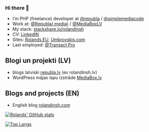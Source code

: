 ### Hi there 👋

- I’m PHP (freelance) developer at [@republa][republagithub] / [@simplemediacode][smcgithub] 
- Work at: [@Republa(.media)][githubrepubla] / [@MediaBoxLV][githubmediaboxlv]
- My stack: [stackshare.io/rolandinsh][stacksharerolandinsh]
- CV: [LinkedIN][linkedinumbrovskis]
- Sites: [Rolands.EU][rolandseu], [Umbrovskis.com][umbrovskiscom] 
- Last employed: [@Transact Pro][tprogithub]

## Blogi un projekti (LV)

- blogs latviski [republa.lv][republalv] (ex rolandinsh.lv)
- WordPress mājas lapu izstrāde [MediaBox.lv][mediaboxlv] 

## Blogs and projects (EN)

- English blog [rolandinsh.com][rolandinshcom] 


[![Rolands' GitHub stats](https://github-readme-stats.vercel.app/api?username=rolandinsh&count_private=true&show_icons=true&layout=compact&cache_seconds=1800)](https://github.com/rolandinsh/)

[![Top Langs](https://github-readme-stats.vercel.app/api/top-langs/?username=rolandinsh&langs_count=10&layout=compact&cache_seconds=1800)](https://github.com/rolandinsh)

<!--
**rolandinsh/rolandinsh** is a ✨ _special_ ✨ repository because its `README.md` (this file) appears on your GitHub profile.

[![Time on code (from 2021-09-02)](https://github-readme-stats.vercel.app/api/wakatime?username=662bb586-482e-429e-bdbb-399877f30ff3&layout=compact&cache_seconds=1800)](https://github.com/rolandinsh)

Here are some ideas to get you started:

- 🔭 I’m currently working on ...
- 🌱 I’m currently learning ...
- 👯 I’m looking to collaborate on ...
- 🤔 I’m looking for help with ...
- 💬 Ask me about ...
- 📫 How to reach me: ...
- 😄 Pronouns: ...
- ⚡ Fun fact: ...

https://github.com/anuraghazra/github-readme-stats#wakatime-card-exclusive-options 
-->

[republagithub]: https://github.com/republa
[smcgithub]: https://github.com/simplemediacode
[stacksharerolandinsh]: https://stackshare.io/rolandinsh
[linkedinumbrovskis]: https://linkedin.com/in/umbrovskis
[tprogithub]: https://github.com/TransactPRO
[republalv]: https://republa.lv
[rolandinshcom]: https://rolandinsh.com
[mediaboxlv]: https://mediabox.lv
[rolandseu]: https://rolands.eu
[umbrovskiscom]: https://umbrovskis.com
[githubrepubla]: https://github.com/republa
[githubmediaboxlv]: https://github.com/mediaboxlv
